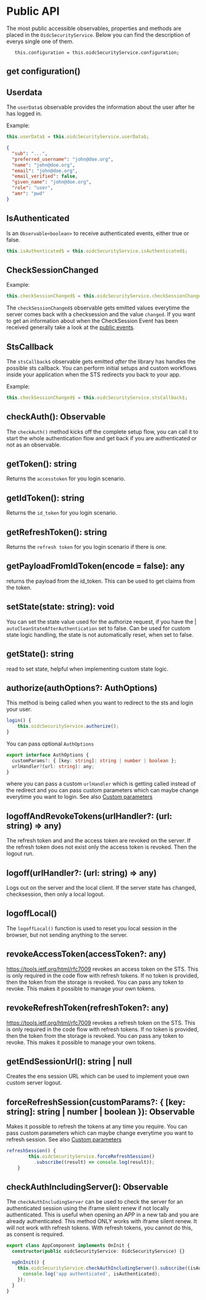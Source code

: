 # Public API

The most public accessible observables, properties and methods are placed in the `OidcSecurityService`. Below you can find the description of everys single one of them.

```
   this.configuration = this.oidcSecurityService.configuration;
```

## get configuration()

## Userdata

The `userData$` observable provides the information about the user after he has logged in.

Example:

```ts
this.userData$ = this.oidcSecurityService.userData$;
```

```json
{
  "sub": "...",
  "preferred_username": "john@doe.org",
  "name": "john@doe.org",
  "email": "john@doe.org",
  "email_verified": false,
  "given_name": "john@doe.org",
  "role": "user",
  "amr": "pwd"
}
```

## IsAuthenticated

Is an `Observable<boolean>` to receive authenticated events, either true or false.

```ts
this.isAuthenticated$ = this.oidcSecurityService.isAuthenticated$;
```

## CheckSessionChanged

Example:

```ts
this.checkSessionChanged$ = this.oidcSecurityService.checkSessionChanged$;
```

The `checkSessionChanged$` observable gets emitted values everytime the server comes back with a checksession and the value `changed`. If you want to get an information about when the CheckSession Event has been received generally take a look at the [public events](features.md#public-events).

## StsCallback

The `stsCallback$` observable gets emitted _after_ the library has handles the possible sts callback. You can perform initial setups and custom workflows inside your application when the STS redirects you back to your app.

Example:

```ts
this.checkSessionChanged$ = this.oidcSecurityService.stsCallback$;
```

## checkAuth(): Observable<boolean>

The `checkAuth()` method kicks off the complete setup flow, you can call it to start the whole authentication flow and get back if you are authenticated or not as an observable.

## getToken(): string

Returns the `accesstoken` for you login scenario.

## getIdToken(): string

Returns the `id_token` for you login scenario.

## getRefreshToken(): string

Returns the `refresh token` for you login scenario if there is one.

## getPayloadFromIdToken(encode = false): any

returns the payload from the id_token. This can be used to get claims from the token.

## setState(state: string): void

You can set the state value used for the authorize request, if you have the | `autoCleanStateAfterAuthentication` set to false. Can be used for custom state logic handling, the state is not automatically reset, when set to false.

## getState(): string

read to set state, helpful when implementing custom state logic.

## authorize(authOptions?: AuthOptions)

This method is being called when you want to redirect to the sts and login your user.

```typescript
login() {
    this.oidcSecurityService.authorize();
}
```

You can pass optional `AuthOptions`

```ts
export interface AuthOptions {
  customParams?: { [key: string]: string | number | boolean };
  urlHandler?(url: string): any;
}
```

where you can pass a custom `urlHandler` which is getting called instead of the redirect and you can pass custom parameters which can maybe change everytime you want to login. See also [Custom parameters](features.md/#custom-parameters)

## logoffAndRevokeTokens(urlHandler?: (url: string) => any)

The refresh token and and the access token are revoked on the server. If the refresh token does not exist only the access token is revoked. Then the logout run.

## logoff(urlHandler?: (url: string) => any)

Logs out on the server and the local client. If the server state has changed, checksession, then only a local logout.

## logoffLocal()

The `logoffLocal()` function is used to reset you local session in the browser, but not sending anything to the server.

## revokeAccessToken(accessToken?: any)

https://tools.ietf.org/html/rfc7009
revokes an access token on the STS. This is only required in the code flow with refresh tokens. If no token is provided, then the token from the storage is revoked. You can pass any token to revoke. This makes it possible to manage your own tokens.

## revokeRefreshToken(refreshToken?: any)

https://tools.ietf.org/html/rfc7009
revokes a refresh token on the STS. This is only required in the code flow with refresh tokens.
If no token is provided, then the token from the storage is revoked. You can pass any token to revoke.
This makes it possible to manage your own tokens.

## getEndSessionUrl(): string | null

Creates the ens session URL which can be used to implement youe own custom server logout.

## forceRefreshSession(customParams?: { [key: string]: string | number | boolean }): Observable

Makes it possible to refresh the tokens at any time you require. You can pass custom parameters which can maybe change everytime you want to refresh session. See also [Custom parameters](features.md/#custom-parameters)

```typescript
refreshSession() {
        this.oidcSecurityService.forceRefreshSession()
          .subscribe((result) => console.log(result));
    }
```

## checkAuthIncludingServer(): Observable

The `checkAuthIncludingServer` can be used to check the server for an authenticated session using the iframe silent renew if not locally authenticated. This is useful when opening an APP in a new tab and you are already authenticated. This method ONLY works with iframe silent renew. It will not work with refresh tokens. With refresh tokens, you cannot do this, as consent is required.

```typescript
export class AppComponent implements OnInit {
  constructor(public oidcSecurityService: OidcSecurityService) {}

  ngOnInit() {
    this.oidcSecurityService.checkAuthIncludingServer().subscribe((isAuthenticated) => {
      console.log('app authenticated', isAuthenticated);
    });
  }
}
```
